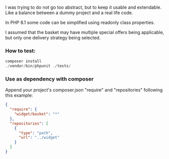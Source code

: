 I was trying to do not go too abstract, but to keep it usable and extendable.
Like a balance between a dummy project and a real life code.

In PHP 8.1 some code can be simplified using readonly class properties.

I assumed that the basket may have multiple special offers being applicable, but only one delivery strategy being selected.

### How to test:
```php
composer install
./vendor/bin/phpunit ./tests/
```

### Use as dependency with composer
Append your project's composer.json "require" and "repositories" following this example:
```json
{
  "require": {
    "widget/basket": "*"
  },
  "repositories": [
    {
      "type": "path",
      "url": "../widget"
    }
  ]
}
```

